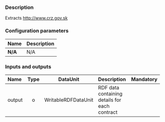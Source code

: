 ### Description

Extracts http://www.crz.gov.sk

### Configuration parameters

| Name | Description |
|:----|:----|
|**N/A** | N/A |

### Inputs and outputs

|Name |Type | DataUnit | Description | Mandatory |
|:--------|:------:|:------:|:-------------|:---------------------:|
|output|o|WritableRDFDataUnit|RDF data containing details for each contract||
